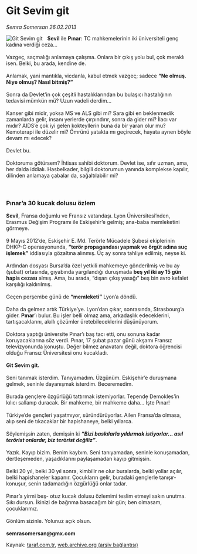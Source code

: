 # Git Sevim git

*Semra Somersan 26.02.2013*

<div class="yazi"><img align="left" alt="Git Sevim git" border="0" src="http://www.taraf.com.tr/fotoraflar/makaleler/git-sevim-git_6016_orijinal.jpg" style="border-right-width:10px; border-color:#FFFFFF"/><p><b>Sevil</b> ile <b>Pınar</b>: TC mahkemelerinin iki üniversiteli genç kadına verdiği ceza... <br/><br/>Vazgeç, saçmalığı anlamaya çalışma. Onlara bir çıkış yolu bul, çok meraklı isen. Belki, bu arada, kendine de. <br/><br/>Anlamak, yani mantıkla, vicdanla, kabul etmek  vazgeç; sadece <b>“Ne olmuş. Niye olmuş? Nasıl bitmiş?”</b> <br/><br/>Sonra da Devlet’in çok çeşitli hastalıklarından bu bulaşıcı hastalığının tedavisi mümkün mü? Uzun vadeli derdim... <br/><br/>Kanser gibi midir, yoksa MS ve ALS gibi mi? Sara gibi en beklenmedik zamanlarda gelir, insanı yerlerde çırpındırır, sonra da gider mi? İlacı var mıdır? AIDS’e çok iyi gelen kokteyllerin buna da bir yararı olur mu? Kemoterapi ile düzelir mi? Ömrünü yatakta mı geçirecek, hayata aynen böyle devam mı edecek? <br/><br/>Devlet bu. <br/><br/>Doktoruma götürsem? İhtisas sahibi doktorum. Devlet ise, sıfır uzman, ama, her dalda iddialı. Hasbelkader, bilgili doktorumun yanında komplekse kapılır, dilinden anlamaya çabalar da, sağaltılabilir mi? <b><br/><br/><br/></b></p>
<h3>Pınar’a 30 kucak dolusu özlem</h3>
<p><b>Sevil</b>, Fransa doğumlu ve Fransız vatandaşı. Lyon Üniversitesi’nden, Erasmus Değişim Programı ile Eskişehir’e gelmiş; ana-baba memleketini görmeye. <br/><br/>9 Mayıs 2012’de, Eskişehir E. Md. Terörle Mücadele Şubesi ekiplerinin DHKP-C operasyonunda, <b>“terör propagandası yapmak ve örgüt adına suç işlemek”</b> iddiasıyla gözaltına alınmış. Üç ay sonra tahliye edilmiş, neyse ki. <br/><br/>Ardından dosyası Bursa’da özel yetkili mahkemeye gönderilmiş ve bu ay (şubat) ortasında, gıyabında yargılandığı duruşmada <b>beş yıl iki ay 15 gün hapis cezası</b> almış. Ama, bu arada, “dışarı çıkış yasağı” beş bin avro kefalet karşılığı kaldırılmış. <br/><br/>Geçen perşembe günü de <b>“memleketi”</b> Lyon’a döndü. <br/><br/>Daha da gelmez artık Türkiye’ye. Lyon’dan çıkar, sonrasında, Strasbourg’a gider. <b>Pınar</b>’ı bulur. Bu işler belli olmaz ama, arkadaşlık edeceklerini, tartışacaklarını, akıllı çözümler üretebileceklerini düşünüyorum. <br/><br/>Doktora yaptığı üniversite Pınar’ı baş tacı etti, onu sonuna kadar koruyacaklarına söz verdi. Pınar, 17 şubat pazar günü akşamı Fransız televizyonunda konuştu. Değer bilmez anavatanı değil, doktora öğrencisi olduğu Fransız Üniversitesi onu kucakladı. <b><br/><br/>Git Sevim git. </b><br/><br/>Seni tanımak isterdim. Tanıyamadım. Üzgünüm. Eskişehir’e duruşmana gelmek, seninle dayanışmak isterdim. Beceremedim. <br/><br/>Burada gençlere özgürlüğü tattırmak istemiyorlar. Tepende Demokles’in kılıcı sallanıp duracak. Bir mahkeme, bir mahkeme daha... İşte Pınar! <br/><br/>Türkiye’de gençleri yaşatmıyor, süründürüyorlar. Ailen Fransa’da olmasa, alıp seni de tıkacaklar bir hapishaneye, belki yıllarca. <br/><br/>Söylemişsin zaten, demişsin ki <b><i>“Bizi baskılarla yıldırmak istiyorlar... asıl terörist onlardır, biz terörist değiliz”</i></b>. <br/><br/>Yazık. Kayıp bizim. Benim kaybım. Seni tanıyamadan, seninle konuşamadan, dertleşemeden, yaşadıklarını paylaşamadan kayıp gitmişsin. <br/><br/>Belki 20 yıl, belki 30 yıl sonra, kimbilir ne olur buralarda, belki yollar açılır, belki hapishaneler kapanır. Çocukların gelir, buradaki gençlerle tanışır- konuşur, senin tadamadığın özgürlüğü onlar tadar. <br/><br/>Pınar’a yirmi beş- otuz kucak dolusu özlemimi teslim etmeyi sakın unutma. Sıkı dursun. İkinizi de bağrıma basacağım bir gün; ben olmasam, çocuklarımız. <br/><br/>Gönlüm sizinle. Yolunuz açık olsun. <b><br/><br/>semrasomersan@gmx.com</b></p>
</div>

Kaynak: [taraf.com.tr](http://www.taraf.com.tr/semra-somersan/makale-git-sevim-git.htm), [web.archive.org (arşiv bağlantısı)](http://web.archive.org/web/20130920010734/http://www.taraf.com.tr/semra-somersan/makale-git-sevim-git.htm)
